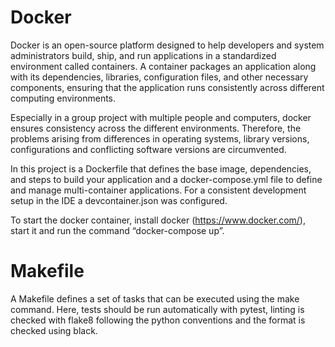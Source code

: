 # Docker

Docker is an open-source platform designed to help developers and system administrators build, ship, and run applications in a standardized environment called containers. A container packages an application along with its dependencies, libraries, configuration files, and other necessary components, ensuring that the application runs consistently across different computing environments.

Especially in a group project with multiple people and computers, docker ensures consistency across the different environments. Therefore, the problems arising from differences in operating systems, library versions, configurations and conflicting software versions are circumvented.

In this project is a Dockerfile that defines the base image, dependencies, and steps to build your application and a docker-compose.yml file to define and manage multi-container applications. For a consistent development setup in the IDE a devcontainer.json was configured.

To start the docker container, install docker (<https://www.docker.com/>), start it and run the command “docker-compose up”.

# Makefile

A Makefile defines a set of tasks that can be executed using the make command. Here, tests should be run automatically with pytest, linting is checked with flake8 following the python conventions and the format is checked using black.
